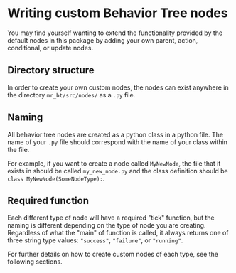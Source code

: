 # Writing custom Behavior Tree nodes

You may find yourself wanting to extend the functionality provided by the default nodes in this package by adding your own parent, action, conditional, or update nodes.

## Directory structure

In order to create your own custom nodes, the nodes can exist anywhere in the directory `mr_bt/src/nodes/` as a `.py` file.

## Naming

All behavior tree nodes are created as a python class in a python file. The name of your `.py` file should correspond with the name of your class within the file. 

For example, if you want to create a node called `MyNewNode`, the file that it exists in should be called `my_new_node.py` and the class definition should be `class MyNewNode(SomeNodeType):`.

## Required function

Each different type of node will have a required "tick" function, but the naming is different depending on the type of node you are creating. Regardless of what the "main"  of function is called, it always returns one of three string type values: `"success"`, `"failure"`, or `"running"`.


For further details on how to create custom nodes of each type, see the following sections.